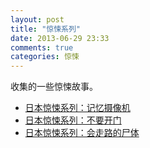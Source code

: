 ```yaml
---
layout: post
title: "惊悚系列"
date: 2013-06-29 23:33
comments: true
categories: 惊悚
---
```

收集的一些惊悚故事。

- [日本惊悚系列：记忆摄像机](http://luo.bo/41225/)
- [日本惊悚系列：不要开门](http://luo.bo/41128/)
- [日本惊悚系列：会走路的尸体](http://luo.bo/41674/)
